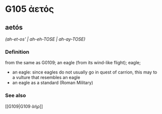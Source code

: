 # G105 ἀετός

## aetós

_(ah-et-os' | ah-eh-TOSE | ah-ay-TOSE)_

### Definition

from the same as G0109; an eagle (from its wind-like flight); eagle; 

- an eagle: since eagles do not usually go in quest of carrion, this may to a vulture that resembles an eagle
- an eagle as a standard (Roman Military)

### See also

[[G109|G109 ἀήρ]]
